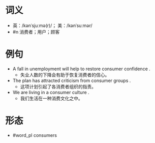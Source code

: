 # 词义
- 英：/kənˈsjuːmə(r)/； 美：/kənˈsuːmər/
- #n 消费者；用户；顾客
# 例句
- A fall in unemployment will help to restore consumer confidence .
	- 失业人数的下降会有助于恢复消费者的信心。
- The plan has attracted criticism from consumer groups .
	- 这项计划引起了各消费者组织的指责。
- We are living in a consumer culture .
	- 我们生活在一种消费文化之中。
# 形态
- #word_pl consumers
